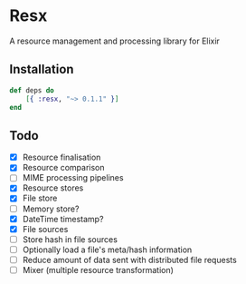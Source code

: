 # Resx
A resource management and processing library for Elixir

Installation
------------

```elixir
def deps do
    [{ :resx, "~> 0.1.1" }]
end
```

Todo
----

- [X] Resource finalisation
- [X] Resource comparison
- [ ] MIME processing pipelines
- [X] Resource stores
- [X] File store
- [ ] Memory store?
- [X] DateTime timestamp?
- [X] File sources
- [ ] Store hash in file sources
- [ ] Optionally load a file's meta/hash information
- [ ] Reduce amount of data sent with distributed file requests
- [ ] Mixer (multiple resource transformation)
